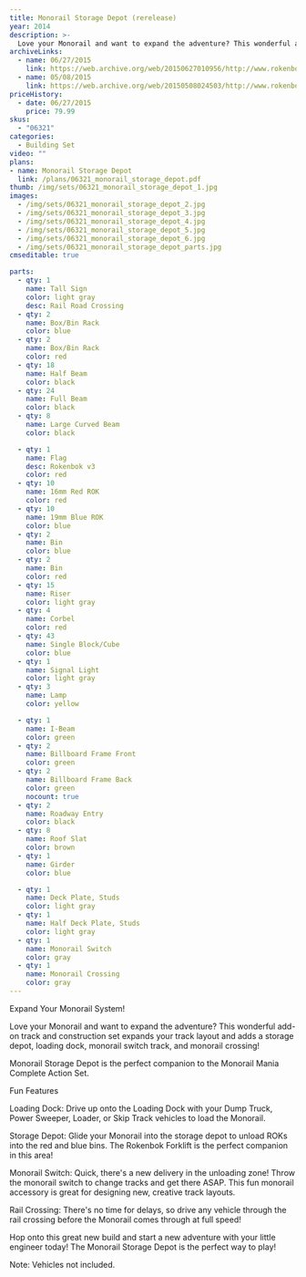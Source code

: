 ```yaml
---
title: Monorail Storage Depot (rerelease)
year: 2014
description: >-
  Love your Monorail and want to expand the adventure? This wonderful add-on track and construction set expands your track layout and adds a storage depot, loading dock, monorail switch track, and monorail crossing!
archiveLinks:
  - name: 06/27/2015
    link: https://web.archive.org/web/20150627010956/http://www.rokenbok.com/shop/construction/monorail-storage-depot
  - name: 05/08/2015
    link: https://web.archive.org/web/20150508024503/http://www.rokenbok.com/shop/construction/monorail-storage-depot
priceHistory:
  - date: 06/27/2015
    price: 79.99
skus:
  - "06321"
categories:
  - Building Set
video: ""
plans:
- name: Monorail Storage Depot
  link: /plans/06321_monorail_storage_depot.pdf
thumb: /img/sets/06321_monorail_storage_depot_1.jpg
images:
  - /img/sets/06321_monorail_storage_depot_2.jpg
  - /img/sets/06321_monorail_storage_depot_3.jpg
  - /img/sets/06321_monorail_storage_depot_4.jpg
  - /img/sets/06321_monorail_storage_depot_5.jpg
  - /img/sets/06321_monorail_storage_depot_6.jpg
  - /img/sets/06321_monorail_storage_depot_parts.jpg
cmseditable: true

parts:
  - qty: 1
    name: Tall Sign
    color: light gray
    desc: Rail Road Crossing
  - qty: 2
    name: Box/Bin Rack
    color: blue
  - qty: 2
    name: Box/Bin Rack
    color: red
  - qty: 18
    name: Half Beam
    color: black
  - qty: 24
    name: Full Beam
    color: black
  - qty: 8
    name: Large Curved Beam
    color: black

  - qty: 1
    name: Flag
    desc: Rokenbok v3
    color: red
  - qty: 10
    name: 16mm Red ROK
    color: red
  - qty: 10
    name: 19mm Blue ROK
    color: blue
  - qty: 2
    name: Bin
    color: blue
  - qty: 2
    name: Bin
    color: red
  - qty: 15
    name: Riser
    color: light gray
  - qty: 4
    name: Corbel
    color: red
  - qty: 43
    name: Single Block/Cube
    color: blue
  - qty: 1
    name: Signal Light
    color: light gray
  - qty: 3
    name: Lamp
    color: yellow

  - qty: 1
    name: I-Beam
    color: green
  - qty: 2
    name: Billboard Frame Front
    color: green
  - qty: 2
    name: Billboard Frame Back
    color: green
    nocount: true
  - qty: 2
    name: Roadway Entry
    color: black
  - qty: 8
    name: Roof Slat
    color: brown
  - qty: 1
    name: Girder
    color: blue

  - qty: 1
    name: Deck Plate, Studs
    color: light gray
  - qty: 1
    name: Half Deck Plate, Studs
    color: light gray
  - qty: 1
    name: Monorail Switch
    color: gray
  - qty: 1
    name: Monorail Crossing
    color: gray
---
```

Expand Your Monorail System!

Love your Monorail and want to expand the adventure? This wonderful add-on track and construction set expands your track layout and adds a storage depot, loading dock, monorail switch track, and monorail crossing!

Monorail Storage Depot is the perfect companion to the Monorail Mania Complete Action Set.

Fun Features

Loading Dock: Drive up onto the Loading Dock with your Dump Truck, Power Sweeper, Loader, or Skip Track vehicles to load the Monorail.

Storage Depot: Glide your Monorail into the storage depot to unload ROKs into the red and blue bins. The Rokenbok Forklift is the perfect companion in this area!

Monorail Switch: Quick, there's a new delivery in the unloading zone! Throw the monorail switch to change tracks and get there ASAP. This fun monorail accessory is great for designing new, creative track layouts.

Rail Crossing: There's no time for delays, so drive any vehicle through the rail crossing before the Monorail comes through at full speed!

Hop onto this great new build and start a new adventure with your little engineer today! The Monorail Storage Depot is the perfect way to play!

Note: Vehicles not included.

